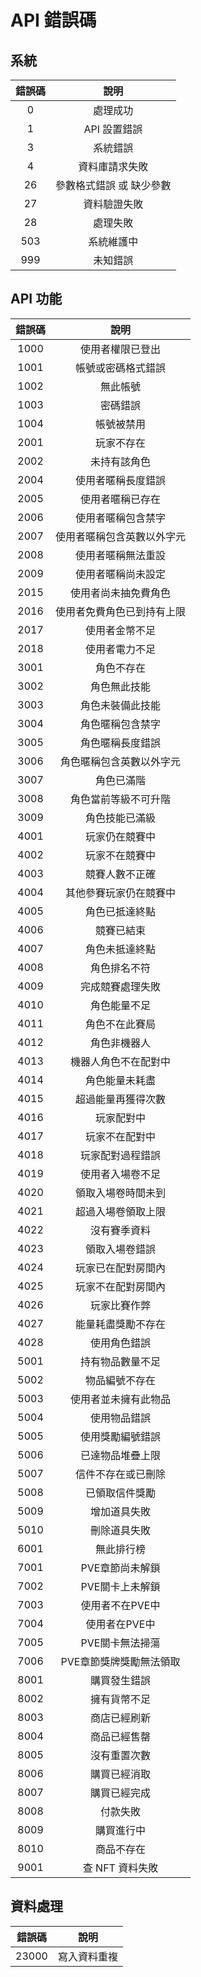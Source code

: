 # API 錯誤碼

## 系統

| 錯誤碼 | 說明 |
|:-:|:-:|
| 0 | 處理成功 |
| 1 | API 設置錯誤 |
| 3 | 系統錯誤 |
| 4 | 資料庫請求失敗 |
| 26 | 參數格式錯誤 或 缺少參數 |
| 27 | 資料驗證失敗 |
| 28 | 處理失敗 |
| 503 | 系統維護中 |
| 999 | 未知錯誤 |

## API 功能

| 錯誤碼 | 說明 |
|:-:|:-:|
| 1000 | 使用者權限已登出 |
| 1001 | 帳號或密碼格式錯誤 |
| 1002 | 無此帳號 |
| 1003 | 密碼錯誤 |
| 1004 | 帳號被禁用 |
| 2001 | 玩家不存在 |
| 2002 | 未持有該角色 |
| 2004 | 使用者暱稱長度錯誤 |
| 2005 | 使用者暱稱已存在 |
| 2006 | 使用者暱稱包含禁字 |
| 2007 | 使用者暱稱包含英數以外字元 |
| 2008 | 使用者暱稱無法重設 |
| 2009 | 使用者暱稱尚未設定 |
| 2015 | 使用者尚未抽免費角色 |
| 2016 | 使用者免費角色已到持有上限 |
| 2017 | 使用者金幣不足 |
| 2018 | 使用者電力不足 |
| 3001 | 角色不存在 |
| 3002 | 角色無此技能 |
| 3003 | 角色未裝備此技能 |
| 3004 | 角色暱稱包含禁字 |
| 3005 | 角色暱稱長度錯誤 |
| 3006 | 角色暱稱包含英數以外字元 |
| 3007 | 角色已滿階 |
| 3008 | 角色當前等級不可升階 |
| 3009 | 角色技能已滿級 |
| 4001 | 玩家仍在競賽中 |
| 4002 | 玩家不在競賽中 |
| 4003 | 競賽人數不正確 |
| 4004 | 其他參賽玩家仍在競賽中 |
| 4005 | 角色已抵達終點 |
| 4006 | 競賽已結束 |
| 4007 | 角色未抵達終點 |
| 4008 | 角色排名不符 |
| 4009 | 完成競賽處理失敗 |
| 4010 | 角色能量不足 |
| 4011 | 角色不在此賽局 |
| 4012 | 角色非機器人 |
| 4013 | 機器人角色不在配對中 |
| 4014 | 角色能量未耗盡 |
| 4015 | 超過能量再獲得次數 |
| 4016 | 玩家配對中 |
| 4017 | 玩家不在配對中 |
| 4018 | 玩家配對過程錯誤 |
| 4019 | 使用者入場卷不足 |
| 4020 | 領取入場卷時間未到 |
| 4021 | 超過入場卷領取上限 |
| 4022 | 沒有賽季資料 |
| 4023 | 領取入場卷錯誤 |
| 4024 | 玩家已在配對房間內 |
| 4025 | 玩家不在配對房間內 |
| 4026 | 玩家比賽作弊 |
| 4027 | 能量耗盡獎勵不存在 |
| 4028 | 使用角色錯誤 |
| 5001 | 持有物品數量不足 |
| 5002 | 物品編號不存在 |
| 5003 | 使用者並未擁有此物品 |
| 5004 | 使用物品錯誤 |
| 5005 | 使用獎勵編號錯誤 |
| 5006 | 已達物品堆疊上限 |
| 5007 | 信件不存在或已刪除 |
| 5008 | 已領取信件獎勵 |
| 5009 | 增加道具失敗 |
| 5010 | 刪除道具失敗 |
| 6001 | 無此排行榜 |
| 7001 | PVE章節尚未解鎖 |
| 7002 | PVE關卡上未解鎖 |
| 7003 | 使用者不在PVE中 |
| 7004 | 使用者在PVE中 |
| 7005 | PVE關卡無法掃蕩 |
| 7006 | PVE章節獎牌獎勵無法領取 |
| 8001 | 購買發生錯誤 |
| 8002 | 擁有貨幣不足 |
| 8003 | 商店已經刷新 |
| 8004 | 商品已經售罄 |
| 8005 | 沒有重置次數 |
| 8006 | 購買已經消取 |
| 8007 | 購買已經完成 |
| 8008 | 付款失敗 |
| 8009 | 購買進行中 |
| 8010 | 商品不存在 |
| 9001 | 查 NFT 資料失敗 |
## 資料處理

| 錯誤碼 | 說明 |
|:-:|:-:|
| 23000 | 寫入資料重複 |